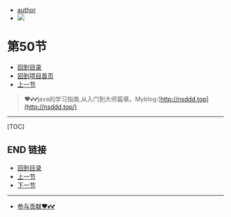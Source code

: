 + [author](https://github.com/3293172751)
+ <a href="https://github.com/3293172751" target="_blank"><img src="https://img.shields.io/badge/Github-xiongxinwei-inactive?style=social&logo=github"></a></p>
# 第50节
+ [回到目录](../README.md)
+ [回到项目首页](../../README.md)
+ [上一节](49.md)
> ❤️💕💕java的学习指南,从入门到大师篇章。Myblog:[http://nsddd.top](http://nsddd.top/)
---
[TOC]





## END 链接
+ [回到目录](../README.md)
+ [上一节](49.md)
+ [下一节](51.md)
---
+ [参与贡献❤️💕💕](https://github.com/3293172751/Block_Chain/blob/master/Git/git-contributor.md)